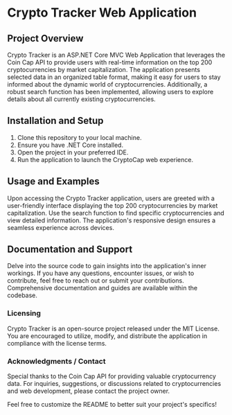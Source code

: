 # Crypto Tracker Web Application

## Project Overview

Crypto Tracker is an ASP.NET Core MVC Web Application that leverages the Coin Cap API to provide users with real-time information on the top 200 cryptocurrencies by market capitalization. The application presents selected data in an organized table format, making it easy for users to stay informed about the dynamic world of cryptocurrencies. Additionally, a robust search function has been implemented, allowing users to explore details about all currently existing cryptocurrencies.

## Installation and Setup

1. Clone this repository to your local machine.
2. Ensure you have .NET Core installed.
3. Open the project in your preferred IDE.
4. Run the application to launch the CryptoCap web experience.

## Usage and Examples

Upon accessing the Crypto Tracker application, users are greeted with a user-friendly interface displaying the top 200 cryptocurrencies by market capitalization. Use the search function to find specific cryptocurrencies and view detailed information. The application's responsive design ensures a seamless experience across devices.

## Documentation and Support

Delve into the source code to gain insights into the application's inner workings. If you have any questions, encounter issues, or wish to contribute, feel free to reach out or submit your contributions. Comprehensive documentation and guides are available within the codebase.

### Licensing

Crypto Tracker is an open-source project released under the MIT License. You are encouraged to utilize, modify, and distribute the application in compliance with the license terms.

### Acknowledgments / Contact

Special thanks to the Coin Cap API for providing valuable cryptocurrency data. For inquiries, suggestions, or discussions related to cryptocurrencies and web development, please contact the project owner.

Feel free to customize the README to better suit your project's specifics!






